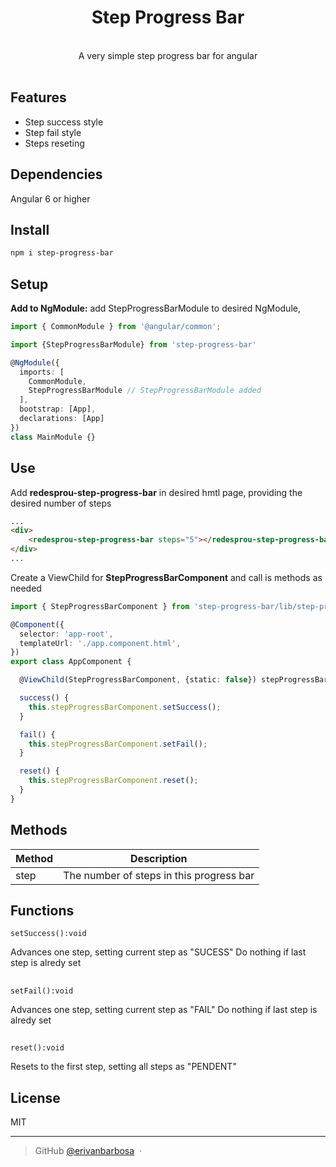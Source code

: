 <div align="center">
  <h1>Step Progress Bar</h1>
  <br>
   A very simple step progress bar for angular
  <br>
  <br>
</div>


## Features

- Step success style
- Step fail style
- Steps reseting

## Dependencies
Angular 6 or higher


## Install

```bash
npm i step-progress-bar
```

## Setup

**Add to NgModule:** add StepProgressBarModule to desired NgModule,

```typescript
import { CommonModule } from '@angular/common';

import {StepProgressBarModule} from 'step-progress-bar'

@NgModule({
  imports: [
    CommonModule,
    StepProgressBarModule // StepProgressBarModule added
  ],
  bootstrap: [App],
  declarations: [App]
})
class MainModule {}
```

## Use

Add **redesprou-step-progress-bar** in desired hmtl page, providing the desired number of steps
```html
...
<div>
    <redesprou-step-progress-bar steps="5"></redesprou-step-progress-bar>
</div>
...

```

Create a ViewChild for  **StepProgressBarComponent** and call is methods as needed

```typescript
import { StepProgressBarComponent } from 'step-progress-bar/lib/step-progress-bar/step-progress-bar.component';

@Component({
  selector: 'app-root',
  templateUrl: './app.component.html',
})
export class AppComponent {

  @ViewChild(StepProgressBarComponent, {static: false}) stepProgressBarComponent: StepProgressBarComponent;

  success() {
    this.stepProgressBarComponent.setSuccess();
  }

  fail() {
    this.stepProgressBarComponent.setFail();
  }

  reset() {
    this.stepProgressBarComponent.reset();
  }
}
```

## Methods


| Method            | Description                    |
| ----------------- | ------------------------------ |
| step              | The number of steps in this progress bar |



## Functions
```
setSuccess():void
```
Advances one step, setting current step as "SUCESS"
Do nothing if last step is alredy set
##
```
setFail():void
```
Advances one step, setting current step as "FAIL"
Do nothing if last step is alredy set
##
```
reset():void
```
Resets to the first step, setting all steps as "PENDENT"
##

## License

MIT

---

> GitHub [@erivanbarbosa](https://github.com/erivanbarbosa) &nbsp;&middot;&nbsp;
